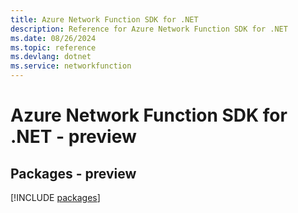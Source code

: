 ```yaml
---
title: Azure Network Function SDK for .NET
description: Reference for Azure Network Function SDK for .NET
ms.date: 08/26/2024
ms.topic: reference
ms.devlang: dotnet
ms.service: networkfunction
---
```

# Azure Network Function SDK for .NET - preview
## Packages - preview
[!INCLUDE [packages](network-function-index.md)]
